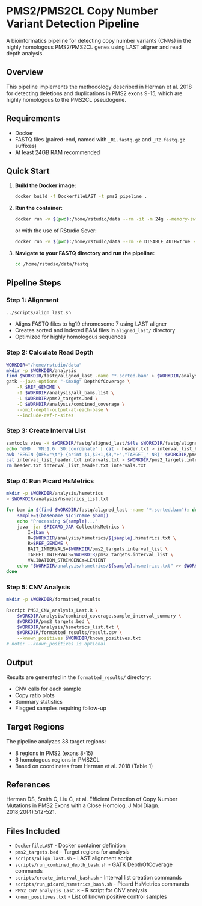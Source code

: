 # PMS2/PMS2CL Copy Number Variant Detection Pipeline

A bioinformatics pipeline for detecting copy number variants (CNVs) in the highly homologous PMS2/PMS2CL genes using LAST aligner and read depth analysis.

## Overview

This pipeline implements the methodology described in Herman et al. 2018 for detecting deletions and duplications in PMS2 exons 9-15, which are highly homologous to the PMS2CL pseudogene.

## Requirements

- Docker
- FASTQ files (paired-end, named with `_R1.fastq.gz` and `_R2.fastq.gz` suffixes)
- At least 24GB RAM recommended

## Quick Start

1. **Build the Docker image:**
   ```bash
   docker build -f DockerfileLAST -t pms2_pipeline .
   ```

2. **Run the container:**
   ```bash
   docker run -v $(pwd):/home/rstudio/data --rm -it -m 24g --memory-swap 24g pms2_pipeline bash
   ```
   or with the use of RStudio Sever:
   ```bash
   docker run -v $(pwd):/home/rstudio/data --rm -e DISABLE_AUTH=true -m 24g --memory-swap 24g -p 8787:8787 pms2_pipeline
   ```
3. **Navigate to your FASTQ directory and run the pipeline:**
   ```bash
   cd /home/rstudio/data/fastq
   ```

## Pipeline Steps

### Step 1: Alignment
```bash
../scripts/align_last.sh
```
- Aligns FASTQ files to hg19 chromosome 7 using LAST aligner
- Creates sorted and indexed BAM files in `aligned_last/` directory
- Optimized for highly homologous sequences

### Step 2: Calculate Read Depth
```bash
WORKDIR="/home/rstudio/data"
mkdir -p $WORKDIR/analysis
find $WORKDIR/fastq/aligned_last -name "*.sorted.bam" > $WORKDIR/analysis/all_bams.list
gatk --java-options "-Xmx8g" DepthOfCoverage \
    -R $REF_GENOME \
    -I $WORKDIR/analysis/all_bams.list \
    -L $WORKDIR/pms2_targets.bed \
    -O $WORKDIR/analysis/combined_coverage \
    --omit-depth-output-at-each-base \
    --include-ref-n-sites
```

### Step 3: Create Interval List
```bash
samtools view -H $WORKDIR/fastq/aligned_last/$(ls $WORKDIR/fastq/aligned_last | head -1)/$(ls $WORKDIR/fastq/aligned_last | head -1).sorted.bam | grep '@SQ' > header.txt
echo '@HD	VN:1.6	SO:coordinate' | cat - header.txt > interval_list_header.txt
awk 'BEGIN {OFS="\t"} {print $1,$2+1,$3,"+","TARGET_" NR}' $WORKDIR/pms2_targets.bed > intervals.txt
cat interval_list_header.txt intervals.txt > $WORKDIR/pms2_targets.interval_list
rm header.txt interval_list_header.txt intervals.txt
```

### Step 4: Run Picard HsMetrics
```bash
mkdir -p $WORKDIR/analysis/hsmetrics
> $WORKDIR/analysis/hsmetrics_list.txt

for bam in $(find $WORKDIR/fastq/aligned_last -name "*.sorted.bam"); do
    sample=$(basename $(dirname $bam))
    echo "Processing ${sample}..."
    java -jar $PICARD_JAR CollectHsMetrics \
        I=$bam \
        O=$WORKDIR/analysis/hsmetrics/${sample}.hsmetrics.txt \
        R=$REF_GENOME \
        BAIT_INTERVALS=$WORKDIR/pms2_targets.interval_list \
        TARGET_INTERVALS=$WORKDIR/pms2_targets.interval_list \
        VALIDATION_STRINGENCY=LENIENT
    echo "$WORKDIR/analysis/hsmetrics/${sample}.hsmetrics.txt" >> $WORKDIR/analysis/hsmetrics_list.txt
done
```

### Step 5: CNV Analysis
```bash
mkdir -p $WORKDIR/formatted_results

Rscript PMS2_CNV_analysis_Last.R \
    $WORKDIR/analysis/combined_coverage.sample_interval_summary \
    $WORKDIR/pms2_targets.bed \
    $WORKDIR/analysis/hsmetrics_list.txt \
    $WORKDIR/formatted_results/result.csv \
    --known_positives $WORKDIR/known_positives.txt
# note: --known_positives is optional
```

## Output

Results are generated in the `formatted_results/` directory:
- CNV calls for each sample
- Copy ratio plots
- Summary statistics
- Flagged samples requiring follow-up

## Target Regions

The pipeline analyzes 38 target regions:
- 8 regions in PMS2 (exons 8-15)
- 6 homologous regions in PMS2CL
- Based on coordinates from Herman et al. 2018 (Table 1)

## References

Herman DS, Smith C, Liu C, et al. Efficient Detection of Copy Number Mutations in PMS2 Exons with a Close Homolog. J Mol Diagn. 2018;20(4):512-521.

## Files Included

- `DockerfileLAST` - Docker container definition
- `pms2_targets.bed` - Target regions for analysis
- `scripts/align_last.sh` - LAST alignment script
- `scripts/run_combined_depth_bash.sh` - GATK DepthOfCoverage commands
- `scripts/create_interval_bash.sh` - Interval list creation commands
- `scripts/run_picard_hsmetrics_bash.sh` - Picard HsMetrics commands
- `PMS2_CNV_analysis_Last.R` - R script for CNV analysis
- `known_positives.txt` - List of known positive control samples
